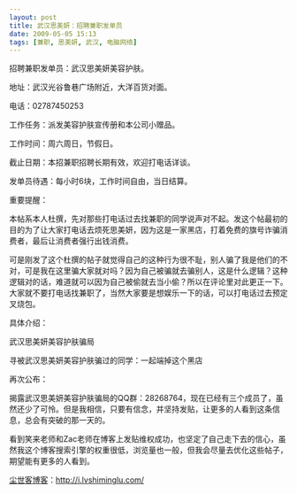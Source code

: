 ```yaml
---
layout: post
title: 武汉思美妍：招聘兼职发单员
date: 2009-05-05 15:13
tags: [兼职, 思美妍, 武汉, 电脑网络]
---
```

招聘兼职发单员：武汉思美妍美容护肤。

地址：武汉光谷鲁巷广场附近，大洋百货对面。

电话：02787450253

工作任务：派发美容护肤宣传册和本公司小赠品。

工作时间：周六周日，节假日。

截止日期：本招兼职招聘长期有效，欢迎打电话详谈。

发单员待遇：每小时6块，工作时间自由，当日结算。

重要提醒：

本帖系本人杜撰，先对那些打电话过去找兼职的同学说声对不起。发这个帖最初的目的为了让大家打电话去烦死思美妍，因为这是一家黑店，打着免费的旗号诈骗消费者，最后让消费者强行出钱消费。

可是刚发了这个杜撰的帖子就觉得自己的这种行为很不耻，别人骗了我是他们的不对，可是我在这里骗大家就对吗？因为自己被骗就去骗别人，这是什么逻辑？这种逻辑对的话，难道就可以因为自己被偷就去当小偷？所以在评论里对此更正一下。大家就不要打电话找兼职了，当然大家要是想娱乐一下的话，可以打电话过去预定叉烧包。

具体介绍：

武汉思美妍美容护肤骗局

寻被武汉思美妍美容护肤骗过的同学：一起端掉这个黑店

再次公布：

揭露武汉思美妍美容护肤骗局的QQ群：28268764，现在已经有三个成员了，虽然还少了可怜。但是我相信，只要有信念，并坚持发贴，让更多的人看到这条信息，总会有突破的那一天的。

看到笑来老师和Zac老师在博客上发贴维权成功，也坚定了自己走下去的信心，虽然我这个博客搜索引擎的权重很低，浏览量也一般，但我会尽量去优化这些帖子，期望能有更多的人看到。

<a href="http://i.lvshiminglu.com/">尘世客博客</a>：<a href="http://i.lvshiminglu.com/">http://i.lvshiminglu.com/</a>

